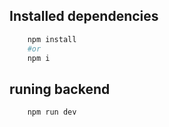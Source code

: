 ## Installed dependencies

``` bash
    npm install
    #or
    npm i
```

## runing backend

```bash
    npm run dev
```